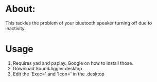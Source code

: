 # About:

This tackles the problem of your bluetooth speaker turning off due to inactivity.

# Usage

1.  Requires yad and paplay.  Google on how to install those.
2.  Download SoundJiggler.desktop 
3.  Edit the 'Exec=' and 'Icon=' in the .desktop
